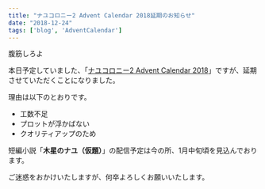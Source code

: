 ```yaml
---
title: "ナユコロニー2 Advent Calendar 2018延期のお知らせ"
date: "2018-12-24"
tags: ['blog', 'AdventCalendar']
---
```


腹筋しろよ

本日予定していました、「[ナユコロニー2 Advent Calendar 2018](https://adventar.org/calendars/2896)」ですが、延期させていただくことになりました。

理由は以下のとおりです。

- 工数不足
- プロットが浮かばない
- クオリティアップのため

短編小説「**木星のナユ（仮題）**」の配信予定は今の所、1月中旬頃を見込んでおります。

ご迷惑をおかけいたしますが、何卒よろしくお願いいたします。
